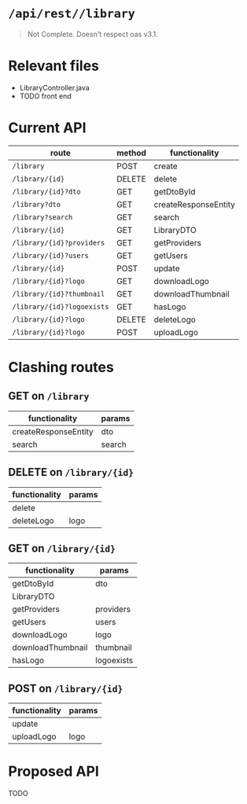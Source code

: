 # `/api/rest//library`
> Not Complete.
> Doesn't respect oas v3.1.

# Relevant files
- LibraryController.java
- TODO front end

# Current API
|route|method|functionality|
|-|-|-|
|`/library`|POST|create|
|`/library/{id}`|DELETE|delete|
|`/library/{id}?dto`|GET|getDtoById|
|`/library?dto`|GET|createResponseEntity|
|`/library?search`|GET|search|
|`/library/{id}`|GET|LibraryDTO|
|`/library/{id}?providers`|GET|getProviders|
|`/library/{id}?users`|GET|getUsers|
|`/library/{id}`|POST|update|
|`/library/{id}?logo`|GET|downloadLogo|
|`/library/{id}?thumbnail`|GET|downloadThumbnail|
|`/library/{id}?logoexists`|GET|hasLogo|
|`/library/{id}?logo`|DELETE|deleteLogo|
|`/library/{id}?logo`|POST|uploadLogo|

# Clashing routes

## GET on `/library`
|functionality|params|
|-|-|
|createResponseEntity|dto|
|search|search|

## DELETE on `/library/{id}`
|functionality|params|
|-|-|
|delete||
|deleteLogo|logo|

## GET on `/library/{id}`
|functionality|params|
|-|-|
|getDtoById|dto|
|LibraryDTO||
|getProviders|providers|
|getUsers|users|
|downloadLogo|logo|
|downloadThumbnail|thumbnail|
|hasLogo|logoexists|

## POST on `/library/{id}`
|functionality|params|
|-|-|
|update||
|uploadLogo|logo|

# Proposed API
TODO